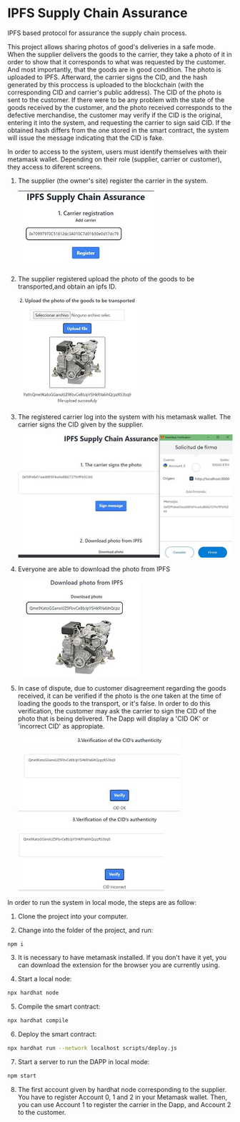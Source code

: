 # IPFS Supply Chain Assurance

IPFS based protocol for assurance the supply chain process.

This project allows sharing photos of good's deliveries in a safe mode. When the supplier delivers the goods to the carrier, they take a photo of it in order to show that it corresponds to what was requested by the customer. And most importantly, that the goods are in good condition. The photo is uploaded to IPFS. Afterward, the carrier signs the CID, and the hash generated by this proccess is uploaded to the blockchain (with the corresponding CID and carrier's public address). 
The CID of the photo is sent to the customer.
If there were to be any problem with the state of the goods received by the customer, and the photo received corresponds to the defective merchandise, the customer may verify if the CID is the original, entering it into the system, and requesting the carrier to sign said CID. If the obtained hash differs from the one stored in the smart contract, the system will issue the message indicating that the CID is fake.

In order to access to the system, users must identify themselves with their metamask wallet. Depending on their role (supplier, carrier or customer), they access to diferent screens.

1. The supplier (the owner's site) register the carrier in the system.
   
   ![Example](assets/Registration.jpg)

2. The supplier registered upload the photo of the goods to be transported,and obtain an ipfs ID.

    ![Example](assets/fileupload.jpg)

3. The registered carrier log into the system with his metamask wallet. 
   The carrier signs the CID given by the supplier.

    ![Example](assets/CarrierSign.jpg)

4. Everyone are able to download the photo from IPFS

    ![Example](assets/Download.jpg)

5. In case of dispute, due to customer disagreement regarding the goods received, it can be verified if
   the photo is the one taken at the time of loading the goods to the transport, or it's false. In order to
   do this verification, the customer may ask the carrier to sign the CID of the photo that is being delivered.
   The Dapp will display a 'CID OK' or 'incorrect CID' as appropiate. 

    ![Example](assets/cidok.jpg)      ![Example](assets/cidnk.jpg)




In order to run the system in local mode, the steps are as follow:

1. Clone the project into your computer.

2. Change into the folder of the project, and run:
```bash
npm i
```
3. It is necessary to have metamask installed. If you don't have it yet, you can download the extension for the browser   you are currently using.

4. Start a local node:
```bash
npx hardhat node
``` 

5.  Compile the smart contract:
```bash
npx hardhat compile
``` 

6. Deploy the smart contract:
```bash
npx hardhat run --network localhost scripts/deploy.js
``` 

7. Start a server to run the DAPP in local mode:
```bash
npm start
``` 

8. The first account given by hardhat node corresponding to the supplier. 
   You have to register Account 0, 1 and 2 in your Metamask wallet. Then, you
   can use Account 1 to register the carrier in the Dapp, and Account 2 to the customer.
 




